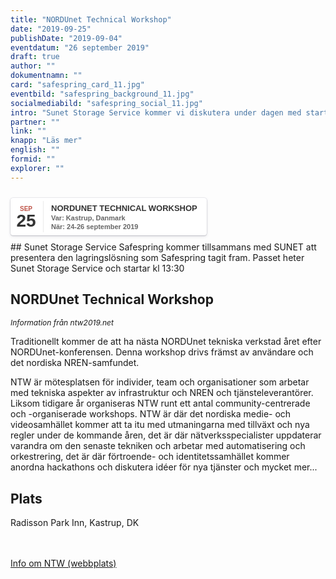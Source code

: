 ```yaml
---
title: "NORDUnet Technical Workshop"
date: "2019-09-25"
publishDate: "2019-09-04"
eventdatum: "26 september 2019"
draft: true
author: ""
dokumentnamn: ""
card: "safespring_card_11.jpg"
eventbild: "safespring_background_11.jpg"
socialmediabild: "safespring_social_11.jpg"
intro: "Sunet Storage Service kommer vi diskutera under dagen med start 13:30."
partner: ""
link: ""
knapp: "Läs mer"
english: ""
formid: ""
explorer: ""
---
```

<style>
.safespring-event .desc .des,.safespring-event .desc .hed{font-family:Hind,sans-serif;overflow:hidden}.safespring-event{display:inline-block;position:relative;cursor:default;background:#fff;font-family:Hind,sans-serif;font-weight:600;color:#323232!important;font-size:15px;line-height:100%;-webkit-box-shadow:0 0 0 .5px rgba(50,50,93,.17),0 2px 5px 0 rgba(50,50,93,.1),0 1px 1.5px 0 rgba(0,0,0,.07),0 1px 2px 0 rgba(0,0,0,.08),0 0 0 0 transparent!important;-moz-box-shadow:0 0 0 .5px rgba(50,50,93,.17),0 2px 5px 0 rgba(50,50,93,.1),0 1px 1.5px 0 rgba(0,0,0,.07),0 1px 2px 0 rgba(0,0,0,.08),0 0 0 0 transparent!important;box-shadow:0 0 0 .5px rgba(50,50,93,.17),0 2px 5px 0 rgba(50,50,93,.1),0 1px 1.5px 0 rgba(0,0,0,.07),0 1px 2px 0 rgba(0,0,0,.08),0 0 0 0 transparent!important;-webkit-border-radius:4px;border-radius:4px}.safespring-event .date{width:50px;height:60px;float:left;position:relative}.safespring-event .date .bdr1,.safespring-event .date .bdr2{width:1px;height:50px;position:absolute;z-index:100;top:5px}.safespring-event .date .mon{display:block;text-align:center;padding:12px 0 0;font-size:10px;color:#bf5549;font-weight:700;line-height:110%;text-transform:uppercase}.safespring-event .date .day{display:block;text-align:center;padding:0 0 8px;font-size:28px;font-weight:700;color:#333;line-height:100%}.safespring-event .date .bdr1{background:#eaeaea;right:-3px}.safespring-event .date .bdr2{background:#fff;right:-4px}.safespring-event .desc{height:60px;float:left;position:relative;padding:0 15px 0 0}.safespring-event .desc p{margin:0;display:block;text-align:left;padding:10px 0 0 15px;font-size:11px;color:#666;line-height:130%}.safespring-event .desc .hed{height:15px;display:block;margin-bottom:0;font-size:13px;line-height:110%;color:#333;text-transform:uppercase}.safespring-event .desc .des{height:28px;display:block}.safespring-event-selected{background-color:#f4f4f4}.addeventatc .alarm_reminder,.addeventatc .all_day_event,.addeventatc .attendees,.addeventatc .calname,.addeventatc .date_format,.addeventatc .recurring,.addeventatc .status,.addeventatc .uid,.safespring-event .client,.safespring-event .description,.safespring-event .end,.safespring-event .facebook_event,.safespring-event .location,.safespring-event .method,.safespring-event .organizer,.safespring-event .organizer_email,.safespring-event .start,.safespring-event .timezone,.safespring-event .title,.safespring-event .transp{display:none!important}
</style>

<div style="clear:both;padding:10px 0px 10px 0px;">
	<div class="safespring-event" data-styling="none">
		<div class="date">
			<span class="mon">SEP</span>
			<span class="day">25</span>
			<div class="bdr1"></div>
			<div class="bdr2"></div>
		</div>
		<div class="desc">
			<p>
				<strong class="hed">NORDUnet Technical Workshop</strong>
				<span class="des">Var: Kastrup, Danmark<br />När: 24-26 september 2019</span>
			</p>
		</div>
	</div>
	</div>
## Sunet Storage Service
Safespring kommer tillsammans med SUNET att presentera den lagringslösning som Safespring tagit fram. Passet heter Sunet Storage Service och startar kl 13:30

## NORDUnet Technical Workshop

<p style="font-size: 12px;"><i>Information från ntw2019.net</i></p>

Traditionellt kommer de att ha nästa NORDUnet tekniska verkstad året efter NORDUnet-konferensen. Denna workshop drivs främst av användare och det nordiska NREN-samfundet.

NTW är mötesplatsen för individer, team och organisationer som arbetar med tekniska aspekter av infrastruktur och NREN och tjänsteleverantörer. Liksom tidigare år organiseras NTW runt ett antal community-centrerade och -organiserade workshops. NTW är där det nordiska medie- och videosamhället kommer att ta itu med utmaningarna med tillväxt och nya regler under de kommande åren, det är där nätverksspecialister uppdaterar varandra om den senaste tekniken och arbetar med automatisering och orkestrering, det är där förtroende- och identitetssamhället kommer anordna hackathons och diskutera idéer för nya tjänster och mycket mer...


## Plats
Radisson Park Inn, Kastrup, DK

<br><br>
<a href="https://events.nordu.net/display/NTW2019/Welcome" id="button">Info om NTW (webbplats)</a>
